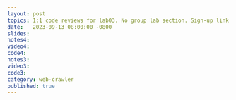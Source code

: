 ```yaml
---
layout: post
topics: 1:1 code reviews for lab03. No group lab section. Sign-up link in CampusWire
date:   2023-09-13 08:00:00 -0800
slides: 
notes4: 
video4: 
code4: 
notes3: 
video3: 
code3: 
category: web-crawler
published: true
---
```

